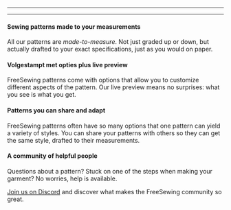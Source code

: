 - - -
- - -

#### Sewing patterns made to your measurements

All our patterns are *made-to-measure*. Not just graded up or down, but actually drafted to your exact specifications, just as you would on paper.

#### Volgestampt met opties plus live preview

FreeSewing patterns come with options that allow you to customize different aspects of the pattern. Our live preview means no surprises: what you see is what you get.

#### Patterns you can share and adapt

FreeSewing patterns often have so many options that one pattern can yield a variety of styles. You can share your patterns with others so they can get the same style, drafted to their measurements.

#### A community of helpful people

Questions about a pattern? Stuck on one of the steps when making your garment? No worries, help is available.

[Join us on Discord](https://discord.freesewing.org/) and discover what makes the FreeSewing community so great.
